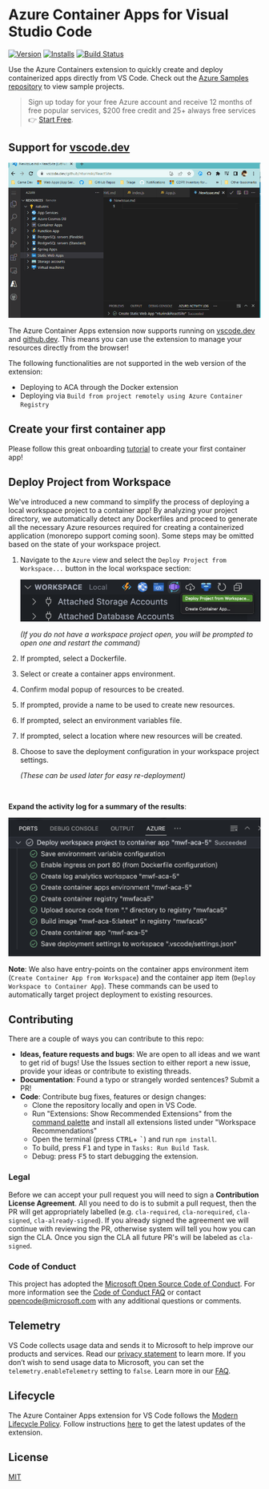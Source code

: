 # Azure Container Apps for Visual Studio Code

<!-- region exclude-from-marketplace -->

[![Version](https://img.shields.io/visual-studio-marketplace/v/ms-azuretools.vscode-azurecontainerapps.svg)](https://marketplace.visualstudio.com/items?itemName=ms-azuretools.vscode-azurecontainerapps) [![Installs](https://img.shields.io/visual-studio-marketplace/i/ms-azuretools.vscode-azurecontainerapps.svg)](https://marketplace.visualstudio.com/items?itemName=ms-azuretools.vscode-azurecontainerapps) [![Build Status](https://dev.azure.com/ms-azuretools/AzCode/_apis/build/status/vscode-azurecontainerapps?branchName=main)](https://dev.azure.com/ms-azuretools/AzCode/_build/latest?definitionId=39&branchName=main)


<!-- endregion exclude-from-marketplace -->

Use the Azure Containers extension to quickly create and deploy containerized apps directly from VS Code. Check out the [Azure Samples repository](https://aka.ms/ContainerAppsSamples) to view sample projects.

> Sign up today for your free Azure account and receive 12 months of free popular services, $200 free credit and 25+ always free services 👉 [Start Free](https://azure.microsoft.com/free/open-source).

## Support for [vscode.dev](https://vscode.dev/)

![Create a quickstart container app with vscode.dev](resources/readme/vscode_dev_demo.gif)

The Azure Container Apps extension now supports running on [vscode.dev](https://vscode.dev/) and [github.dev](http://github.dev/).  This means you can use the extension to manage your resources directly from the browser!

The following functionalities are not supported in the web version of the extension:
- Deploying to ACA through the Docker extension
- Deploying via `Build from project remotely using Azure Container Registry`

## Create your first container app

Please follow this great onboarding [tutorial](https://aka.ms/container-apps/vscode) to create your first container app!


<!-- region exclude-from-marketplace -->

## Deploy Project from Workspace

We've introduced a new command to simplify the process of deploying a local workspace project to a container app!  By analyzing your project directory, we automatically detect any Dockerfiles and proceed to generate all the necessary Azure resources required for creating a containerized application (monorepo support coming soon).  Some steps may be omitted based on the state of your workspace project.

1.  Navigate to the `Azure` view and select the `Deploy Project from Workspace...` button in the local workspace section:

    <img src='resources/readme/deploy-workspace-project.png' alt='Select the Deploy Project from Workspace button' width=700px />

    _(If you do not have a workspace project open, you will be prompted to open one and restart the command)_

1.  If prompted, select a Dockerfile.

1.  Select or create a container apps environment.

1.  Confirm modal popup of resources to be created.

1.  If prompted, provide a name to be used to create new resources.

1.  If prompted, select an environment variables file.

1.  If prompted, select a location where new resources will be created.

1.  Choose to save the deployment configuration in your workspace project settings.

    _(These can be used later for easy re-deployment)_

<br />

__Expand the activity log for a summary of the results__:

<img src='resources/readme/deploy-workspace-project-activity.png' alt='Deploy Project from Workspace activity log' width=700px />

<br />

__Note__: We also have entry-points on the container apps environment item (`Create Container App from Workspace`) and the container app item (`Deploy Workspace to Container App`).  These commands can be used to automatically target project deployment to existing resources.

## Contributing

There are a couple of ways you can contribute to this repo:

* **Ideas, feature requests and bugs**: We are open to all ideas and we want to get rid of bugs! Use the Issues section to either report a new issue, provide your ideas or contribute to existing threads.
* **Documentation**: Found a typo or strangely worded sentences? Submit a PR!
* **Code**: Contribute bug fixes, features or design changes:
  * Clone the repository locally and open in VS Code.
  * Run "Extensions: Show Recommended Extensions" from the [command palette](https://code.visualstudio.com/docs/getstarted/userinterface#_command-palette) and install all extensions listed under "Workspace Recommendations"
  * Open the terminal (press <kbd>CTRL</kbd>+ <kbd>\`</kbd>) and run `npm install`.
  * To build, press <kbd>F1</kbd> and type in `Tasks: Run Build Task`.
  * Debug: press <kbd>F5</kbd> to start debugging the extension.

### Legal

Before we can accept your pull request you will need to sign a **Contribution License Agreement**. All you need to do is to submit a pull request, then the PR will get appropriately labelled (e.g. `cla-required`, `cla-norequired`, `cla-signed`, `cla-already-signed`). If you already signed the agreement we will continue with reviewing the PR, otherwise system will tell you how you can sign the CLA. Once you sign the CLA all future PR's will be labeled as `cla-signed`.

### Code of Conduct

This project has adopted the [Microsoft Open Source Code of Conduct](https://opensource.microsoft.com/codeofconduct/). For more information see the [Code of Conduct FAQ](https://opensource.microsoft.com/codeofconduct/faq/) or contact [opencode@microsoft.com](mailto:opencode@microsoft.com) with any additional questions or comments.

<!-- endregion exclude-from-marketplace -->

## Telemetry

VS Code collects usage data and sends it to Microsoft to help improve our products and services. Read our [privacy statement](https://go.microsoft.com/fwlink/?LinkID=528096&clcid=0x409) to learn more. If you don’t wish to send usage data to Microsoft, you can set the `telemetry.enableTelemetry` setting to `false`. Learn more in our [FAQ](https://code.visualstudio.com/docs/supporting/faq#_how-to-disable-telemetry-reporting).

## Lifecycle

The Azure Container Apps extension for VS Code follows the [Modern Lifecycle Policy](https://docs.microsoft.com/lifecycle/policies/modern). Follow instructions [here](https://code.visualstudio.com/docs/editor/extension-gallery) to get the latest updates of the extension.

## License

[MIT](LICENSE.md)
